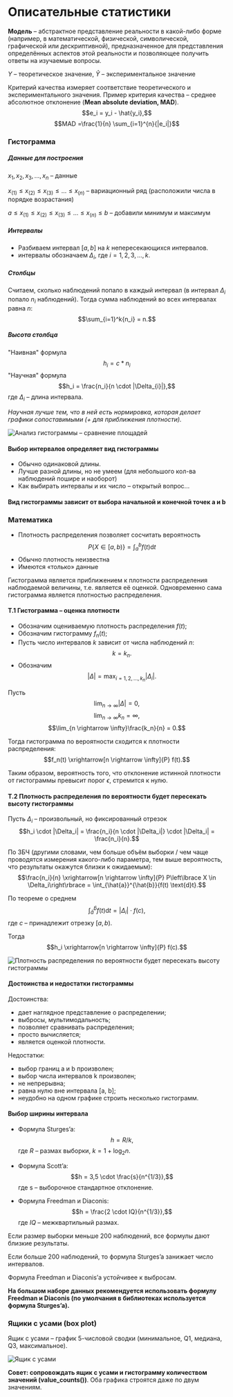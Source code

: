 # Описательные статистики

**Модель** – абстрактное представление реальности в какой-либо форме (например, в математической, физической, символической, графической или дескриптивной), предназначенное для представления определённых аспектов этой реальности и позволяющее получить ответы на изучаемые вопросы.

$Y$ – теоретическое значение, $\hat{Y}$ – экспериментальное значение

Критерий качества измеряет соответствие теоретического и экспериментального значения. 
Пример критерия качества – среднее абсолютное отклонение (**Mean absolute deviation, MAD**). 
$$e_i = y_i - \hat{y_i},$$ $$MAD =\frac{1}{n} \sum_{i=1}^{n}{|e_i|}$$

### Гистограмма

##### Данные для построения
$x_1, x_2, x_3, ..., x_n$ – данные

$x_{(1)} \leq x_{(2)} \leq x_{(3)} \leq ... \leq x_{(n)}$ – вариационный ряд (расположили числа в порядке возрастания)

$a \leq x_{(1)} \leq x_{(2)} \leq x_{(3)} \leq ... \leq x_{(n)} \leq b$ – добавили минимум и максимум

##### Интервалы
* Разбиваем интервал $[a,b]$ на $k$ непересекающихся интервалов.
* интервалы обозначаем $\Delta_{i}$, где $i = 1, 2, 3, ..., k$.

##### Столбцы
Считаем, сколько наблюдений попало в каждый интервал (в интервал $\Delta_{i}$ попало $n_i$ наблюдений). Тогда сумма наблюдений во всех интервалах равна $n$: $$\sum_{i=1}^k{n_i} = n.$$

##### Высота столбца
"Наивная" формула $$h_i = c * n_i$$
"Научная" формула $$h_i = \frac{n_i}{n \cdot |\Delta_{i}|},$$ где $\Delta_{i}$ – длина интервала.

_Научная лучше тем, что в ней есть нормировка, которая делает графики сопоставимыми (+ для приближения плотности)._

![Анализ гистограммы –  сравнение площадей](/images/lect_1/histograms.png)

#### Выбор интервалов определяет вид гистограммы
* Обычно одинаковой длины.
* Лучше разной длины, но не умеем (для небольшого кол-ва наблюдений пошире и наоборот)
* Как выбирать интервалы и их число – открытый вопрос...

####  Вид гистограммы зависит от выбора начальной и конечной точек a и b


### Математика
* Плотность распределения позволяет сосчитать вероятность $$P\left\lbrace X \in [a, b)\right\rbrace = \int_{a}^{b}{f(t) \text{d}t}$$
* Обычно плотность неизвестна
* Имеются «только» данные

Гистограмма является приближением к плотности распределения наблюдаемой величины, т.е. является её оценкой. Одновременно сама гистограмма является плотностью  распределения.

####  Т.1 Гистограмма – оценка плотности
* Обозначим оцениваемую плотность распределения $f(t)$;
* Обозначим гистограмму $f_n(t)$;
* Пусть число интервалов $k$ зависит от числа наблюдений $n$: $$k = k_n.$$
* Обозначим $$|\Delta| = \max_{i = 1, 2, ..., k_n} |\Delta_i|.$$

Пусть
$$\lim_{n \rightarrow \infty}|\Delta| = 0,$$ $$\lim_{n \rightarrow \infty}k_n = \infty,$$ $$\lim_{n \rightarrow \infty}\frac{k_n}{n} = 0.$$

Тогда гистограмма по вероятности сходится к плотности распределения:
$$f_n(t) \xrightarrow[n \rightarrow \infty]{P} f(t).$$

Таким образом, вероятность того, что отклонение истинной плотности от гистограммы превысит порог $\epsilon$, стремится к нулю.

####  Т.2 Плотность распределения по вероятности будет пересекать высоту гистограммы

Пусть $\Delta_i$ – произвольный, но фиксированный отрезок
$$h_i \cdot |\Delta_i| = \frac{n_i}{n \cdot |\Delta_i|} \cdot |\Delta_i| = \frac{n_i}{n}.$$

По ЗБЧ (другими словами, чем больше объём выборки / чем чаще проводятся измерения какого-либо параметра, тем выше вероятность, что результаты окажутся близки к ожидаемым): 
$$\frac{n_i}{n} \xrightarrow[n \rightarrow \infty]{P} P\left\lbrace X \in \Delta_i\right\rbrace = \int_{\hat{a}}^{\hat{b}}{f(t) \text{d}t}.$$

По теореме о среднем 
$$\int_{\hat{a}}^{\hat{b}}{f(t) \text{d}t} = |\Delta_i| \cdot f(c),$$ где $c$ – принадлежит отрезку $[a, b)$.

Тогда 
$$h_i \xrightarrow[n \rightarrow \infty]{P} f(c).$$

![Плотность распределения по вероятности будет пересекать высоту гистограммы](/images/lect_1/theor2.png)

#### Достоинства и недостатки гистограммы

Достоинства:
* дает наглядное представление о распределении;
* выбросы, мультимодальность;
* позволяет сравнивать распределения;
* просто вычисляется;
* является оценкой плотности.

Недостатки:
* выбор границ a и b произволен;
* выбор числа интервалов k  произволен;
* не непрерывна;
* равна нулю вне интервала [a, b];
* неудобно на одном графике строить несколько гистограмм.

#### Выбор ширины интервала
* Формула Sturges’a:
$$h = R / k,$$ где $R$ – размах выборки, $k = 1 + \log_{2}{n}$.

* Формула Scott’a:
$$h = 3,5 \cdot \frac{s}{n^{1/3}},$$ где s – выборочное стандартное отклонение.

* Формула Freedman и Diaconis:
$$h = \frac{2 \cdot IQ}{n^{1/3}},$$ где $IQ$ – межквартильный размах.

Если размер выборки меньше 200 наблюдений, все формулы дают близкие результаты.

Если больше 200 наблюдений, то формула Sturges’a занижает число интервалов.

Формула Freedman и Diaconis’а устойчивее к выбросам.

**На большом наборе данных рекомендуется использовать формулу Freedman и Diaconis (по умолчания в библиотеках используется формула Sturges’a).**


### Ящики с усами (box plot)

Ящик с усами – график 5-числовой сводки (минимальное, Q1, медиана, Q3, максимальное).

![Ящик с усами](/images/lect_1/boxplot.png)

**Совет: сопровождать ящик с усами и гистограмму количеством значений (value_counts())**. Оба графика строятся даже по двум значениям.